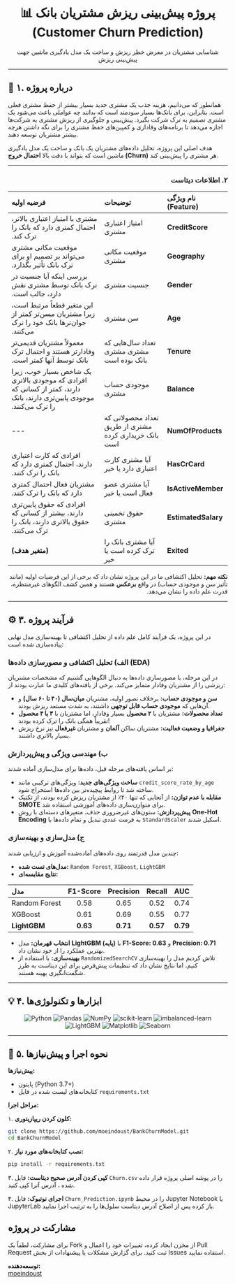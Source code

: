<div align="center">

# 📊 پروژه پیش‌بینی ریزش مشتریان بانک (Customer Churn Prediction)
شناسایی مشتریان در معرض خطر ریزش و ساخت یک مدل یادگیری ماشین جهت پیش‌بینی ریزش

</div>

---

## 🎯 ۱. درباره پروژه

همانطور که می‌دانیم، هزینه جذب یک مشتری جدید بسیار بیشتر از حفظ مشتری فعلی است. بنابراین، برای بانک‌ها بسیار سودمند است که بدانند چه عواملی باعث می‌شود یک مشتری تصمیم به ترک شرکت بگیرد. پیش‌بینی و جلوگیری از ریزش مشتری به شرکت‌ها اجازه می‌دهد تا برنامه‌های وفاداری و کمپین‌های حفظ مشتری را برای نگه داشتن هرچه بیشتر مشتریان توسعه دهند.

هدف اصلی این پروژه، تحلیل داده‌های مشتریان یک بانک و ساخت یک مدل یادگیری ماشین است که بتواند با دقت بالا **احتمال خروج (Churn)** هر مشتری را پیش‌بینی کند.

---

<div dir="rtl">

### ۲. اطلاعات دیتاست
| نام ویژگی (Feature) | توضیحات | فرضیه اولیه |
| :--- | :--- | :--- |
| **CreditScore** | امتیاز اعتباری مشتری | مشتری با امتیاز اعتباری بالاتر، احتمال کمتری دارد که بانک را ترک کند. |
| **Geography** | موقعیت مکانی مشتری | موقعیت مکانی مشتری می‌تواند بر تصمیم او برای ترک بانک تأثیر بگذارد. |
| **Gender** | جنسیت مشتری | بررسی اینکه آیا جنسیت در ترک بانک توسط مشتری نقش دارد، جالب است. |
| **Age** | سن مشتری | این متغیر قطعاً مرتبط است، زیرا مشتریان مسن‌تر کمتر از جوان‌ترها بانک خود را ترک می‌کنند. |
| **Tenure** | تعداد سال‌هایی که مشتری مشتری بانک بوده است | معمولاً مشتریان قدیمی‌تر وفادارتر هستند و احتمال ترک بانک توسط آنها کمتر است. |
| **Balance** | موجودی حساب مشتری | یک شاخص بسیار خوب، زیرا افرادی که موجودی بالاتری دارند، کمتر از کسانی که موجودی پایین‌تری دارند، بانک را ترک می‌کنند. |
| **NumOfProducts** | تعداد محصولاتی که مشتری از طریق بانک خریداری کرده است | --- |
| **HasCrCard** | آیا مشتری کارت اعتباری دارد یا خیر | افرادی که کارت اعتباری دارند، احتمال کمتری دارد که بانک را ترک کنند. |
| **IsActiveMember** | آیا مشتری عضو فعال است یا خیر | مشتریان فعال احتمال کمتری دارد که بانک را ترک کنند. |
| **EstimatedSalary** | حقوق تخمینی مشتری | افرادی که حقوق پایین‌تری دارند، بیشتر از کسانی که حقوق بالاتری دارند، بانک را ترک می‌کنند. |
| **Exited** | آیا مشتری بانک را ترک کرده است یا خیر | **(متغیر هدف)** |

**نکته مهم:** تحلیل اکتشافی ما در این پروژه نشان داد که برخی از این فرضیات اولیه (مانند تأثیر سن و موجودی حساب) در واقع **برعکس** هستند و همین کشف الگوهای غیرمنتظره، قدرت علم داده را نشان می‌دهد.

</div>

---

## ⚙️ ۳. فرآیند پروژه

در این پروژه، یک فرآیند کامل علم داده از تحلیل اکتشافی تا بهینه‌سازی مدل نهایی پیاده‌سازی شده است:

### الف) تحلیل اکتشافی و مصورسازی داده‌ها (EDA)
در این مرحله، با مصورسازی داده‌ها به دنبال الگوهایی گشتیم که مشخصات مشتریان ریزشی را از مشتریان وفادار متمایز می‌کند. برخی از یافته‌های کلیدی ما عبارت بودند از:
- **سن و موجودی حساب:** برخلاف تصور اولیه، مشتریان **میان‌سال (۴۰ تا ۶۰ سال)** و آن‌هایی که **موجودی حساب قابل توجهی** داشتند، به شدت مستعد ریزش بودند.
- **تعداد محصولات:** مشتریان با **۲ محصول** بسیار وفادار، اما مشتریان با **۳ یا ۴ محصول** تقریباً همگی بانک را ترک کرده بودند!
- **جغرافیا و وضعیت فعالیت:** مشتریان ساکن **آلمان** و مشتریان **غیرفعال** نیز نرخ ریزش بسیار بالاتری داشتند.

### ب) مهندسی ویژگی و پیش‌پردازش
بر اساس یافته‌های مرحله قبل، داده‌ها برای مدل‌سازی آماده شدند:
- **ساخت ویژگی‌های جدید:** ویژگی‌های ترکیبی مانند `credit_score_rate_by_age` ساخته شد تا روابط پیچیده‌تر بین داده‌ها استخراج شود.
- **مقابله با عدم توازن:** از آنجایی که تنها ۲۰٪ از مشتریان ریزش کرده بودند، از تکنیک **SMOTE** برای متوازن‌سازی داده‌های آموزشی استفاده شد.
- **پیش‌پردازش:** ستون‌های غیرضروری حذف، متغیرهای دسته‌ای با روش **One-Hot Encoding** به فرمت عددی تبدیل و تمام داده‌ها با `StandardScaler` اسکیل شدند.

### ج) مدل‌سازی و بهینه‌سازی
چندین مدل قدرتمند روی داده‌های آماده‌شده آموزش و ارزیابی شدند:
- **مدل‌های تست شده:** `Random Forest`, `XGBoost`, `LightGBM`
- **نتایج مقایسه‌ای:**

| مدل | F1-Score | Precision | Recall | AUC |
| :--- | :---: | :---: | :---: | :---: |
| Random Forest | 0.58 | 0.65 | 0.52 | 0.74 |
| XGBoost | 0.61 | 0.69 | 0.55 | 0.77 |
| **LightGBM** | **0.63** | **0.71** | **0.57** | **0.79** |

- **انتخاب قهرمان:** مدل **LightGBM (پایه)** با **F1-Score: 0.63** و **Precision: 0.71** بهترین عملکرد را از خود نشان داد.
- **بهینه‌سازی:** با استفاده از `RandomizedSearchCV` تلاش کردیم مدل را بهینه‌سازی کنیم، اما نتایج نشان داد که تنظیمات پیش‌فرض برای این دیتاست به طرز شگفت‌انگیزی بهینه هستند.

---

## 💡 ۴. ابزارها و تکنولوژی‌ها

<div align="center">
  <img alt="Python" src="https://img.shields.io/badge/Python-3776AB?style=for-the-badge&logo=python&logoColor=white"/>
  <img alt="Pandas" src="https://img.shields.io/badge/Pandas-150458?style=for-the-badge&logo=pandas&logoColor=white"/>
  <img alt="NumPy" src="https://img.shields.io/badge/NumPy-013243?style=for-the-badge&logo=numpy&logoColor=white"/>
  <img alt="scikit-learn" src="https://img.shields.io/badge/scikit--learn-F7931E?style=for-the-badge&logo=scikit-learn&logoColor=white"/>
  <img alt="imbalanced-learn" src="https://img.shields.io/badge/imbalanced--learn-9D467B?style=for-the-badge&logo=scikit-learn&logoColor=white"/>
  <img alt="LightGBM" src="https://img.shields.io/badge/LightGBM-992F64?style=for-the-badge&logo=lightgbm&logoColor=white"/>
  <img alt="Matplotlib" src="https://img.shields.io/badge/Matplotlib-11557C?style=for-the-badge&logo=matplotlib&logoColor=white"/>
  <img alt="Seaborn" src="https://img.shields.io/badge/Seaborn-5A7BA7?style=for-the-badge&logo=seaborn&logoColor=white"/>
</div>

---

## 🚀 ۵. نحوه اجرا و پیش‌نیازها

**پیش‌نیازها:**
- پایتون (Python 3.7+)
- کتابخانه‌های لیست شده در فایل `requirements.txt`

**مراحل اجرا:**

۱. **کلون کردن ریپازیتوری:**
```bash
git clone https://github.com/moeindoust/BankChurnModel.git
cd BankChurnModel
```



۲. **نصب کتابخانه‌های مورد نیاز:**
```bash
pip install -r requirements.txt
```

۳. **کپی کردن آدرس صحیح دیتاست:**
فایل `Churn.csv` را در پوشه اصلی پروژه قرار داده شده ، آدرس آنرا کپی کنید.

۴. **اجرای نوتبوک:**
فایل `Churn_Prediction.ipynb` را در محیط Jupyter Notebook یا JupyterLab باز کرده پس از اصلاح آدرس دیتاست سلول‌ها را به ترتیب اجرا نمایید.

## مشارکت در پروژه
برای مشارکت، لطفاً یک Fork از مخزن ایجاد کرده، تغییرات خود را اعمال و Pull Request ثبت کنید. برای گزارش مشکلات یا پیشنهادات از بخش Issues استفاده نمایید.



**توسعه‌دهنده:**  
[moeindoust](https://github.com/moeindoust)
